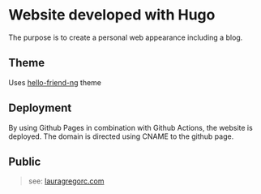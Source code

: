 # Website developed with Hugo
The purpose is to create a personal web appearance including a blog.

## Theme
Uses [hello-friend-ng](https://github.com/panr/hugo-theme-hello-friend) theme


## Deployment
By using Github Pages in combination with Github Actions, the website is deployed. The domain is directed using CNAME to the github page.

## Public
> see: [lauragregorc.com](lauragregorc.com)